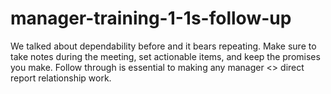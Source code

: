 # manager-training-1-1s-follow-up

We talked about dependability before and it bears repeating. Make sure to take notes during the meeting, set actionable items, and keep the  promises you make. Follow through is essential to making any manager <> direct report relationship work. 

